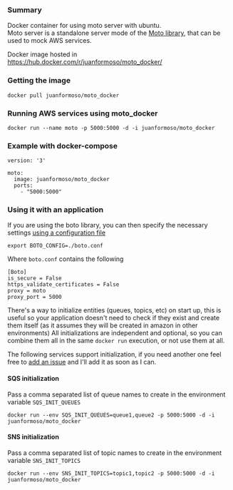### Summary

Docker container for using moto server with ubuntu.  
Moto server is a standalone server mode of the [Moto library](https://github.com/spulec/moto), that can be used to mock AWS services.

Docker image hosted in https://hub.docker.com/r/juanformoso/moto_docker/

### Getting the image

    docker pull juanformoso/moto_docker

### Running AWS services using moto_docker

    docker run --name moto -p 5000:5000 -d -i juanformoso/moto_docker

### Example with docker-compose

    version: '3'

    moto:
      image: juanformoso/moto_docker
      ports:
        - "5000:5000"

### Using it with an application

If you are using the boto library, you can then specify the necessary settings [using a configuration file](http://boto.cloudhackers.com/en/latest/boto_config_tut.html#boto)

    export BOTO_CONFIG=./boto.conf

Where `boto.conf` contains the following

    [Boto]
    is_secure = False
    https_validate_certificates = False
    proxy = moto
    proxy_port = 5000

There's a way to initialize entities (queues, topics, etc) on start up, this is useful so your application doesn't need to check if they exist and create them itself (as it assumes they will be created in amazon in other environments)
All initializations are independent and optional, so you can combine them all in the same `docker run` execution, or not use them at all.

The following services support initialization, if you need another one feel free to [add an issue](https://github.com/juanformoso/moto_docker/issues) and I'll add it as soon as I can.

#### SQS initialization

Pass a comma separated list of queue names to create in the environment variable `SQS_INIT_QUEUES`

    docker run --env SQS_INIT_QUEUES=queue1,queue2 -p 5000:5000 -d -i juanformoso/moto_docker

#### SNS initialization

Pass a comma separated list of topic names to create in the environment variable `SNS_INIT_TOPICS`

    docker run --env SNS_INIT_TOPICS=topic1,topic2 -p 5000:5000 -d -i juanformoso/moto_docker
